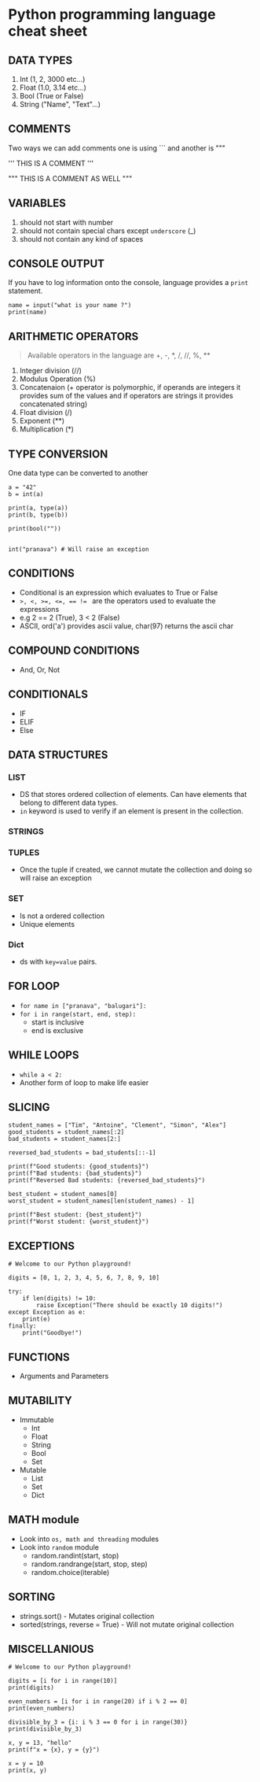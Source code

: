 # Python programming language cheat sheet

## DATA TYPES

1. Int (1, 2, 3000 etc...)
2. Float (1.0, 3.14 etc...)
3. Bool (True or False)
4. String ("Name", "Text"...)

## COMMENTS

Two ways we can add comments one is using ``` and another is """


'''
THIS IS A COMMENT
'''

"""
THIS IS A COMMENT AS WELL
"""

## VARIABLES

1. should not start with number
2. should not contain special chars except `underscore` (_)
3. should not contain any kind of spaces


## CONSOLE OUTPUT

If you have to log information onto the console, language provides a `print` statement.

```
name = input("what is your name ?")
print(name)
```

## ARITHMETIC OPERATORS

> Available operators in the language are +, -, *, /, //, %, **

1. Integer division (//)
2. Modulus Operation (%)
3. Concatenaion (+ operator is polymorphic, if operands are integers it provides sum of the values and if operators are strings it provides concatenated string)
4. Float division (/)
5. Exponent (**)
6. Multiplication (*)

## TYPE CONVERSION

One data type can be converted to another

```
a = "42"
b = int(a)

print(a, type(a))
print(b, type(b))

print(bool(""))


int("pranava") # Will raise an exception 
```

## CONDITIONS

- Conditional is an expression which evaluates to True or False
- `>, <, >=, <=, == != ` are the operators used to evaluate the expressions
- e.g 2 == 2 (True),  3 < 2 (False)
- ASCII, ord('a') provides ascii value, char(97) returns the ascii char

## COMPOUND CONDITIONS

- And, Or, Not

## CONDITIONALS

- IF
- ELIF
- Else

## DATA STRUCTURES

### LIST

- DS that stores ordered collection of elements. Can have elements that belong to different data types.
- `in` keyword is used to verify if an element is present in the collection.

### STRINGS

### TUPLES
- Once the tuple if created, we cannot mutate the collection and doing so will raise an exception

### SET
- Is not a ordered collection
- Unique elements

### Dict
- ds with `key=value` pairs.


## FOR LOOP
- `for name in ["pranava", "balugari"]:`
- `for i in range(start, end, step):`
  - start is inclusive
  - end is exclusive

## WHILE LOOPS
- `while a < 2:` 
- Another form of loop to make life easier

## SLICING

```
student_names = ["Tim", "Antoine", "Clement", "Simon", "Alex"]
good_students = student_names[:2]
bad_students = student_names[2:]

reversed_bad_students = bad_students[::-1]

print(f"Good students: {good_students}")
print(f"Bad students: {bad_students}")
print(f"Reversed Bad students: {reversed_bad_students}")

best_student = student_names[0]
worst_student = student_names[len(student_names) - 1]

print(f"Best student: {best_student}")
print(f"Worst student: {worst_student}")
```

## EXCEPTIONS
```
# Welcome to our Python playground!

digits = [0, 1, 2, 3, 4, 5, 6, 7, 8, 9, 10]

try:
    if len(digits) != 10:
        raise Exception("There should be exactly 10 digits!")
except Exception as e:
    print(e)
finally:
    print("Goodbye!")
```

## FUNCTIONS
- Arguments and Parameters

## MUTABILITY
- Immutable
  - Int
  - Float
  - String
  - Bool
  - Set
- Mutable
  - List
  - Set
  - Dict

## MATH module
- Look into `os, math and threading` modules
- Look into `random` module
  - random.randint(start, stop)
  - random.randrange(start, stop, step)
  - random.choice(iterable)

## SORTING
- strings.sort() - Mutates original collection
- sorted(strings, reverse = True) - Will not mutate original collection

## MISCELLANIOUS

```
# Welcome to our Python playground!

digits = [i for i in range(10)]
print(digits)

even_numbers = [i for i in range(20) if i % 2 == 0]
print(even_numbers)

divisible_by_3 = {i: i % 3 == 0 for i in range(30)}
print(divisible_by_3)

x, y = 13, "hello"
print(f"x = {x}, y = {y}")

x = y = 10
print(x, y)
```

